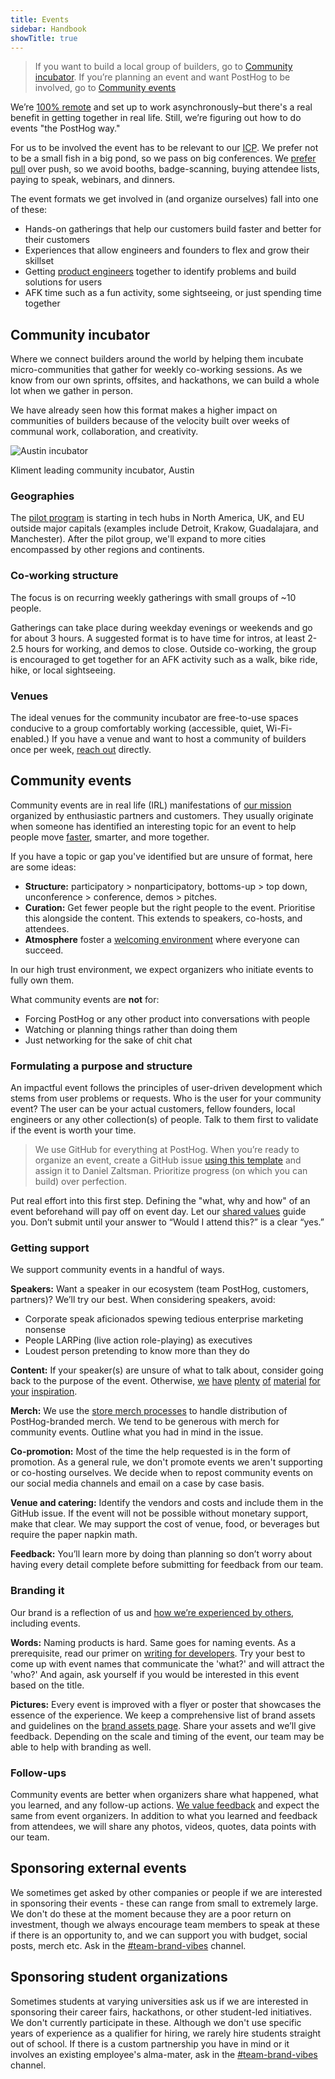 ```yaml
---
title: Events
sidebar: Handbook
showTitle: true
---
```

> If you want to build a local group of builders, go to [Community incubator](#community-incubator). If you’re planning an event and want PostHog to be involved, go to [Community events](#community-events)

We’re [100% remote](/handbook/company/culture) and set up to work asynchronously–but there's a real benefit in getting together in real life. Still, we’re figuring out how to do events "the PostHog way." 

For us to be involved the event has to be relevant to our [ICP](/handbook/who-we-are-building-for). We prefer not to be a small fish in a big pond, so we pass on big conferences. We [prefer pull](/handbook/growth/marketing#2-pull-dont-push) over push, so we avoid booths, badge-scanning, buying attendee lists, paying to speak, webinars, and dinners.

The event formats we get involved in (and organize ourselves) fall into one of these:

  - Hands-on gatherings that help our customers build faster and better for their customers
  - Experiences that allow engineers and founders to flex and grow their skillset
  - Getting [product engineers](/blog/what-is-a-product-engineer) together to identify problems and build solutions for users
  - AFK time such as a fun activity, some sightseeing, or just spending time together

## Community incubator

Where we connect builders around the world by helping them incubate micro-communities that gather for weekly co-working sessions. As we know from our own sprints, offsites, and hackathons, we can build a whole lot when we gather in person. 

We have already seen how this format makes a higher impact on communities of builders because of the velocity built over weeks of communal work, collaboration, and creativity.

![Austin incubator](https://res.cloudinary.com/dmukukwp6/image/upload/Austin_community_incubator_photo_1049a2853e.png)
<Caption>Kliment leading community incubator, Austin</Caption>

### Geographies

The [pilot program](/community-incubator) is starting in tech hubs in North America, UK, and EU outside major capitals (examples include Detroit, Krakow, Guadalajara, and Manchester). After the pilot group, we'll expand to more cities encompassed by other regions and continents. 

### Co-working structure

 The focus is on recurring weekly gatherings with small groups of ~10 people. 
 
 Gatherings can take place during weekday evenings or weekends and go for about 3 hours. A suggested format is to have time for intros, at least 2-2.5 hours for working, and demos to close. Outside co-working, the group is encouraged to get together for an AFK activity such as a walk, bike ride, hike, or local sightseeing.

 ### Venues

 The ideal venues for the community incubator are free-to-use spaces conducive to a group comfortably working (accessible, quiet, Wi-Fi-enabled.) If you have a venue and want to host a community of builders once per week, [reach out](mailto:daniel.z@posthog.com) directly. 

 ## Community events

Community events are in real life (IRL) manifestations of [our mission](/handbook/why-does-posthog-exist#our-mission) organized by enthusiastic partners and customers. They usually originate when someone has identified an interesting topic for an event to help people move [faster](/newsletter/this-is-why-youre-not-shipping), smarter, and more together.

If you have a topic or gap you've identified but are unsure of format, here are some ideas:

  - **Structure:** participatory > nonparticipatory, bottoms-up > top down, unconference > conference, demos > pitches.
  - **Curation:** Get fewer people but the right people to the event. Prioritise this alongside the content. This extends to speakers, co-hosts, and attendees.
  - **Atmosphere** foster a [welcoming environment](/handbook/company/grown-ups#things-we-do-to-create-a-welcoming-environment) where everyone can succeed.

In our high trust environment, we expect organizers who initiate events to fully own them.

What community events are **not** for:

  - Forcing PostHog or any other product into conversations with people
  - Watching or planning things rather than doing them
  - Just networking for the sake of chit chat

### Formulating a purpose and structure

An impactful event follows the principles of user-driven development which stems from user problems or requests. Who is the user for your community event? The user can be your actual customers, fellow founders, local engineers or any other collection(s) of people. Talk to them first to validate if the event is worth your time.

> We use GitHub for everything at PostHog. When you’re ready to organize an event, create a GitHub issue [using this template](https://github.com/PostHog/meta/issues/new?template=event-plan.md) and assign it to Daniel Zaltsman. Prioritize progress (on which you can build) over perfection.

Put real effort into this first step. Defining the "what, why and how" of an event beforehand will pay off on event day. Let our [shared values](/handbook/values) guide you. Don’t submit until your answer to “Would I attend this?” is a clear “yes.”

### Getting support

We support community events in a handful of ways.

**Speakers:** Want a speaker in our ecosystem (team PostHog, customers, partners)? We’ll try our best. When considering speakers, avoid:

  - Corporate speak aficionados spewing tedious enterprise marketing nonsense
  - People LARPing (live action role-playing) as executives
  - Loudest person pretending to know more than they do

**Content:** If your speaker(s) are unsure of what to talk about, consider going back to the purpose of the event. Otherwise, [we](founders) [have](founders/product-market-fit-game) [plenty](handbook) [of](about) [material](https://newsletter.posthog.com/) [for](https://www.youtube.com/channel/UCn4mJ4kK5KVSvozJre645LA) [your](questions) [inspiration](docs).

**Merch:** We use the [store merch processes](/handbook/company/merch-store) to handle distribution of PostHog-branded merch. We tend to be generous with merch for community events. Outline what you had in mind in the issue.

**Co-promotion:** Most of the time the help requested is in the form of promotion. As a general rule, we don't promote events we aren't supporting or co-hosting ourselves. We decide when to repost community events on our social media channels and email on a case by case basis. 

**Venue and catering:** Identify the vendors and costs and include them in the GitHub issue. If the event will not be possible without monetary support, make that clear. We may support the cost of venue, food, or beverages but require the paper napkin math.

**Feedback:** You’ll learn more by doing than planning so don’t worry about having every detail complete before submitting for feedback from our team.

### Branding it

Our brand is a reflection of us and [how we’re experienced by others](/blog/brand), including events.

**Words:** Naming products is hard. Same goes for naming events. As a prerequisite, read our primer on [writing for developers](/founders/writing-for-developers). Try your best to come up with event names that communicate the 'what?' and will attract the 'who?' And again, ask yourself if you would be interested in this event based on the title.   

**Pictures:** Every event is improved with a flyer or poster that showcases the essence of the experience. We keep a comprehensive list of brand assets and guidelines on the [brand assets page](/handbook/company/brand-assets). Share your assets and we’ll give feedback. Depending on the scale and timing of the event, our team may be able to help with branding as well.

### Follow-ups

Community events are better when organizers share what happened, what you learned, and any follow-up actions. [We value feedback](/handbook/people/feedback) and expect the same from event organizers. In addition to what you learned and feedback from attendees, we will share any photos, videos, quotes, data points with our team.

## Sponsoring external events

We sometimes get asked by other companies or people if we are interested in sponsoring their events - these can range from small to extremely large. We don't do these at the moment because they are a poor return on investment, though we always encourage team members to speak at these if there is an opportunity to, and we can support you with budget, social posts, merch etc. Ask in the [#team-brand-vibes](https://posthog.slack.com/archives/C01V9AT7DK4) channel. 

## Sponsoring student organizations

Sometimes students at varying universities ask us if we are interested in sponsoring their career fairs, hackathons, or other student-led initiatives. We don't currently participate in these. Although we don't use specific years of experience as a qualifier for hiring, we rarely hire students straight out of school. If there is a custom partnership you have in mind or it involves an existing employee's alma-mater, ask in the [#team-brand-vibes](https://posthog.slack.com/archives/C01V9AT7DK4) channel. 

